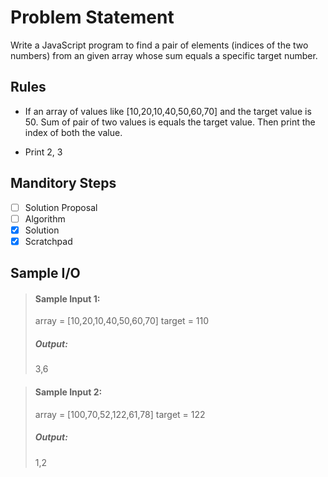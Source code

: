 # Problem Statement   

Write a JavaScript program to find a pair of elements (indices of the two numbers) from an given array whose sum equals a specific target number.
## Rules
* If an array of values like [10,20,10,40,50,60,70] and the target value is 50. Sum of pair of two values is equals the target value. Then print the index of both the value.
   
* Print 2, 3

## Manditory Steps

- [ ] Solution Proposal
- [ ] Algorithm
- [x] Solution
- [x] Scratchpad

## Sample I/O

> #### Sample Input 1:
> array = [10,20,10,40,50,60,70]
> target = 110
>
> ##### Output:
> 3,6

> #### Sample Input 2:
> array = [100,70,52,122,61,78]
> target = 122
>
> ##### Output:
> 1,2
